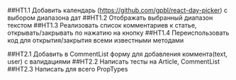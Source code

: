 ##HT1.1 Добавить календарь (https://github.com/gpbl/react-day-picker) с выбором диапазона дат
##HT1.2 Отображать выбранный диапазон текстом
##HT1.3 Реализовать список комментариев к статье, открывать/закрывать по нажатию на кнопку
##HT1.4 Переиспользовать код для открытия/закрытия всеми известными методами

##HT2.1 Добавить в CommentList форму для добавления коммента(text, user) с валидациями
##HT2.2 Написать тесты на Article, CommentList
##HT2.3 Написать для всего PropTypes
